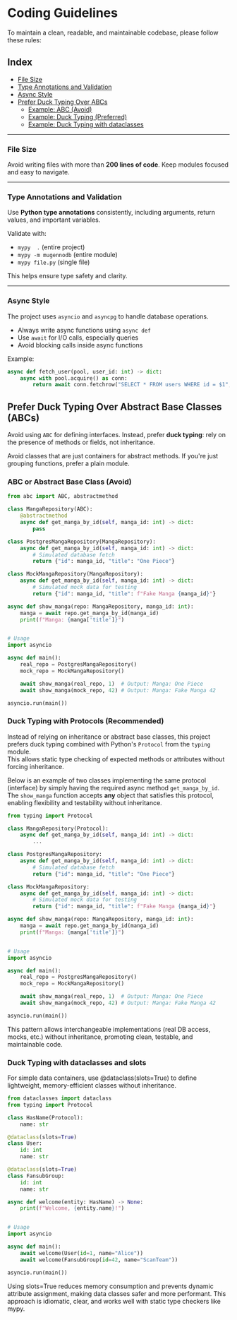 
# Coding Guidelines

To maintain a clean, readable, and maintainable codebase, please follow these rules:

## Index

- [File Size](#file-size)
- [Type Annotations and Validation](#type-annotations-and-validation)
- [Async Style](#async-style)
- [Prefer Duck Typing Over ABCs](#prefer-duck-typing-over-abstract-base-classes-abcs)
  - [Example: ABC (Avoid)](#abc-or-abstract-base-class-avoid)
  - [Example: Duck Typing (Preferred)](#duck-typing-with-protocols-recommended)
  - [Example: Duck Typing with dataclasses](#duck-typing-with-dataclasses-and-slots)

---

### File Size

Avoid writing files with more than **200 lines of code**. Keep modules focused and easy to navigate.

---

### Type Annotations and Validation

Use **Python type annotations** consistently, including arguments, return values, and important variables.

Validate with:

- `mypy  .` (entire project)
- `mypy -m mugennodb` (entire module)
- `mypy file.py` (single file)

This helps ensure type safety and clarity.

---

### Async Style

The project uses `asyncio` and `asyncpg` to handle database operations.

- Always write async functions using `async def`
- Use `await` for I/O calls, especially queries
- Avoid blocking calls inside async functions

Example:

```python
async def fetch_user(pool, user_id: int) -> dict:
    async with pool.acquire() as conn:
        return await conn.fetchrow("SELECT * FROM users WHERE id = $1", user_id)
```

## Prefer Duck Typing Over Abstract Base Classes (ABCs)

Avoid using `ABC` for defining interfaces. Instead, prefer **duck typing**: rely on the presence of methods or fields, not inheritance.

Avoid classes that are just containers for abstract methods. If you're just grouping functions, prefer a plain module.

### ABC or Abstract Base Class (Avoid)

```python
from abc import ABC, abstractmethod

class MangaRepository(ABC):
    @abstractmethod
    async def get_manga_by_id(self, manga_id: int) -> dict:
        pass

class PostgresMangaRepository(MangaRepository):
    async def get_manga_by_id(self, manga_id: int) -> dict:
        # Simulated database fetch
        return {"id": manga_id, "title": "One Piece"}

class MockMangaRepository(MangaRepository):
    async def get_manga_by_id(self, manga_id: int) -> dict:
        # Simulated mock data for testing
        return {"id": manga_id, "title": f"Fake Manga {manga_id}"}

async def show_manga(repo: MangaRepository, manga_id: int):
    manga = await repo.get_manga_by_id(manga_id)
    print(f"Manga: {manga['title']}")


# Usage
import asyncio

async def main():
    real_repo = PostgresMangaRepository()
    mock_repo = MockMangaRepository()

    await show_manga(real_repo, 1)  # Output: Manga: One Piece
    await show_manga(mock_repo, 42) # Output: Manga: Fake Manga 42

asyncio.run(main())
```

### Duck Typing with Protocols (Recommended)

Instead of relying on inheritance or abstract base classes, this project prefers duck typing combined with Python's `Protocol` from the `typing` module.  
This allows static type checking of expected methods or attributes without forcing inheritance.

Below is an example of two classes implementing the same protocol (interface) by simply having the required async method `get_manga_by_id`.  
The `show_manga` function accepts **any** object that satisfies this protocol, enabling flexibility and testability without inheritance.

```python
from typing import Protocol

class MangaRepository(Protocol):
    async def get_manga_by_id(self, manga_id: int) -> dict:
        ...

class PostgresMangaRepository:
    async def get_manga_by_id(self, manga_id: int) -> dict:
        # Simulated database fetch
        return {"id": manga_id, "title": "One Piece"}

class MockMangaRepository:
    async def get_manga_by_id(self, manga_id: int) -> dict:
        # Simulated mock data for testing
        return {"id": manga_id, "title": f"Fake Manga {manga_id}"}

async def show_manga(repo: MangaRepository, manga_id: int):
    manga = await repo.get_manga_by_id(manga_id)
    print(f"Manga: {manga['title']}")


# Usage
import asyncio

async def main():
    real_repo = PostgresMangaRepository()
    mock_repo = MockMangaRepository()

    await show_manga(real_repo, 1)  # Output: Manga: One Piece
    await show_manga(mock_repo, 42) # Output: Manga: Fake Manga 42

asyncio.run(main())
```

This pattern allows interchangeable implementations (real DB access, mocks, etc.) without inheritance, promoting clean, testable, and maintainable code.

### Duck Typing with dataclasses and slots

For simple data containers, use @dataclass(slots=True) to define lightweight, memory-efficient classes without inheritance.

``` python
from dataclasses import dataclass
from typing import Protocol

class HasName(Protocol):
    name: str

@dataclass(slots=True)
class User:
    id: int
    name: str

@dataclass(slots=True)
class FansubGroup:
    id: int
    name: str

async def welcome(entity: HasName) -> None:
    print(f"Welcome, {entity.name}!")


# Usage
import asyncio

async def main():
    await welcome(User(id=1, name="Alice"))
    await welcome(FansubGroup(id=42, name="ScanTeam"))

asyncio.run(main())
```

Using slots=True reduces memory consumption and prevents dynamic attribute assignment, making data classes safer and more performant.
This approach is idiomatic, clear, and works well with static type checkers like mypy.
